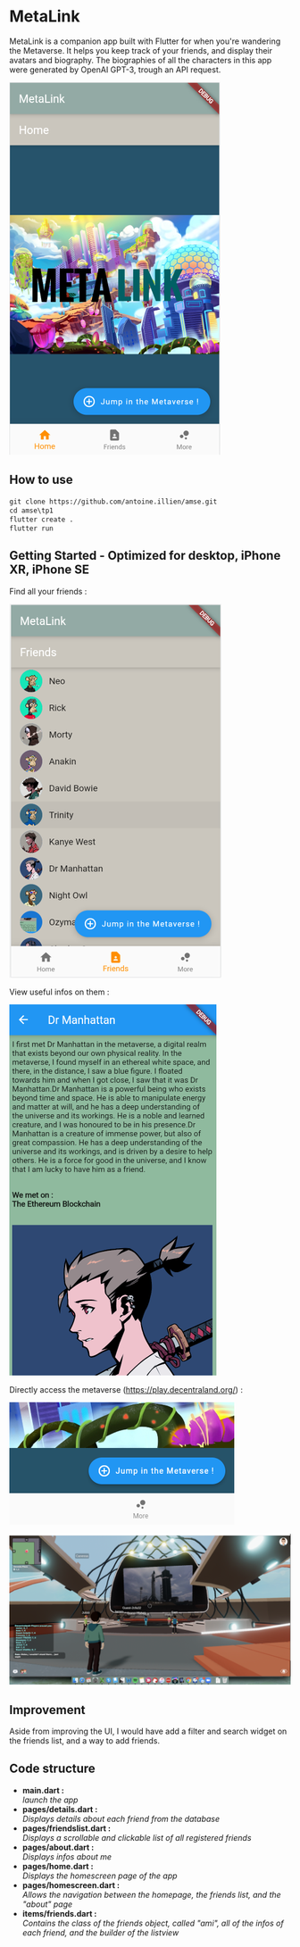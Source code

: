 # MetaLink

MetaLink is a companion app built with Flutter for when you're wandering the Metaverse. It helps you keep track of your friends, and display their avatars and biography. 
The biographies of all the characters in this app were generated by OpenAI GPT-3, trough an API request. 

![alt text](https://raw.githubusercontent.com/antoineillien/ressources/main/iphone_details.png)

## How to use

```
git clone https://github.com/antoine.illien/amse.git
cd amse\tp1
flutter create .
flutter run 
```



## Getting Started - Optimized for desktop, iPhone XR, iPhone SE

Find all your friends : 

![alt text](https://raw.githubusercontent.com/antoineillien/ressources/main/iphone_friends.png)

View useful infos on them  : 

![alt text](https://raw.githubusercontent.com/antoineillien/ressources/main/iphone_infos.png)

Directly access the metaverse (https://play.decentraland.org/) : 

![alt text](https://raw.githubusercontent.com/antoineillien/ressources/main/metaverse_jump.png)

![alt text](https://raw.githubusercontent.com/antoineillien/ressources/main/decentraland.png)



## Improvement

Aside from improving the UI, I would have add a filter and search widget on the friends list, and a way to add friends.

## Code structure

- **main.dart :**  
*launch the app*
- **pages/details.dart :**  
*Displays details about each friend from the database*
- **pages/friendslist.dart :**  
*Displays a scrollable and clickable list of all registered friends*
- **pages/about.dart :**  
*Displays infos about me*
- **pages/home.dart :**  
*Displays the homescreen page of the app*
- **pages/homescreen.dart :**  
*Allows the navigation between the homepage, the friends list, and the "about" page*
- **items/friends.dart :**  
*Contains the class of the friends object, called "ami", all of the infos of each friend, and the builder of the listview*



